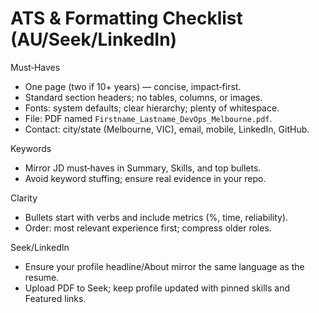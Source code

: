 # ATS & Formatting Checklist (AU/Seek/LinkedIn)

Must‑Haves

- One page (two if 10+ years) — concise, impact‑first.
- Standard section headers; no tables, columns, or images.
- Fonts: system defaults; clear hierarchy; plenty of whitespace.
- File: PDF named `Firstname_Lastname_DevOps_Melbourne.pdf`.
- Contact: city/state (Melbourne, VIC), email, mobile, LinkedIn, GitHub.

Keywords

- Mirror JD must‑haves in Summary, Skills, and top bullets.
- Avoid keyword stuffing; ensure real evidence in your repo.

Clarity

- Bullets start with verbs and include metrics (%, time, reliability).
- Order: most relevant experience first; compress older roles.

Seek/LinkedIn

- Ensure your profile headline/About mirror the same language as the resume.
- Upload PDF to Seek; keep profile updated with pinned skills and Featured links.
